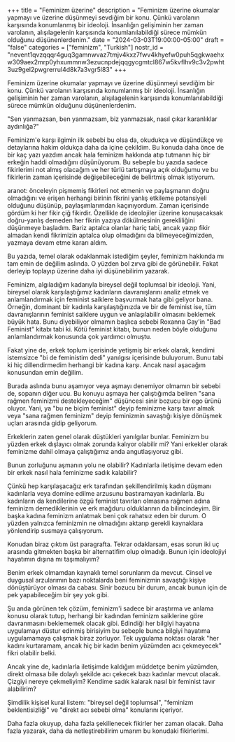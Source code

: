 +++
title = "Feminizm üzerine"
description = "Feminizm üzerine okumalar yapmayı ve üzerine düşünmeyi sevdiğim bir konu. Çünkü varolanın karşısında konumlanmış bir ideoloji. İnsanlığın gelişiminin her zaman varolanın, alışılagelenin karşısında konumlanılabildiği sürece mümkün olduğunu düşünenlerdenim."
date = "2024-03-03T19:00:00-05:00"
draft = "false"
categories = ["feminizm", "Turkish"]
nostr_id = "nevent1qvzqqqr4guq3gamnwvaz7tmjv4kxz7fwv4khyefw0puh5qgkwaehxw309aex2mrp0yhxummnw3ezucnpdejqqgycgmtcl867w5kvflhv9c3v2pwht3uz9gel2pwgrerrul4d8k7a3vgr5l83"
+++

Feminizm üzerine okumalar yapmayı ve üzerine düşünmeyi sevdiğim bir konu. Çünkü varolanın karşısında konumlanmış bir ideoloji. İnsanlığın gelişiminin her zaman varolanın, alışılagelenin karşısında konumlanılabildiği sürece mümkün olduğunu düşünenlerdenim. 

"Sen yanmazsan, ben yanmazsam, biz yanmazsak, nasıl çıkar karanlıklar aydınlığa?"

Feminizm'e karşı ilgimin ilk sebebi bu olsa da, okudukça ve düşündükçe ve detaylarına hakim oldukça daha da içine çekildim. Bu konuda daha önce de bir kaç yazı yazdım ancak hala feminizm hakkında atıp tutmanın hiç bir erkeğin haddi olmadığını düşünüyorum. Bu sebeple bu yazıda sadece fikirlerimi not almış olacağım ve her türlü tartışmaya açık olduğumu ve bu fikirlerin zaman içerisinde değişebileceğini de belirtmiş olmak istiyorum. 

aranot: önceleyin pişmemiş fikirleri not etmenin ve paylaşmanın doğru olmadığını ve erişen herhangi birinin fikrini yanlış etkileme potansiyeli olduğunu düşünüp, paylaşımlarımdan kaçınıyordum. Zaman içerisinde gördüm ki her fikir çiğ fikirdir. Özellikle de ideolojiler üzerine konuşacaksak doğru-yanlış demeden her fikrin yazıya dökülmesinin gerekliliğini düşünmeye başladım. Bariz aptalca olanlar hariç tabi, ancak yazıp fikir almadan kendi fikrimizin aptalca olup olmadığını da bilmeyeceğimizden, yazmaya devam etme kararı aldım. 

Bu yazıda, temel olarak odaklanmak istediğim şeyler, feminizm hakkında mı tam emin de değilim aslında. O yüzden bol zırva gibi de görünebilir. Fakat derleyip toplayıp üzerine daha iyi düşünebilirim yazarak. 

Feminizm, algıladığım kadarıyla bireysel değil toplumsal bir ideoloji. Yani, bireysel olarak karşılaştığımız kadınların davranışlarını analiz etmek ve anlamlandırmak için feminist saiklere başvurmak hata gibi geliyor bana. Örneğin, dominant bir kadınla karşılaştığınızda ve bir de feminist ise, tüm davranışlarının feminist saiklere uygun ve anlaşılabilir olmasını beklemek büyük hata. Bunu diyebiliyor olmamın başlıca sebebi Roxanna Gay'in "Bad Feminist" kitabı tabi ki. Kötü feminist kitabı, bunun neden böyle olduğunu anlamlandırmak konusunda çok yardımcı olmuştu. 

Fakat yine de, erkek toplum içerisinde yetişmiş bir erkek olarak, kendimi istemsizce "bi de feministim dedi" yanılgısı içerisinde buluyorum. Bunu tabi ki hiç dillendirmedim herhangi bir kadına karşı. Ancak nasıl aşacağım konusundan emin değilim. 

Burada aslında bunu aşamıyor veya aşmayı denemiyor olmamın bir sebebi de, sopanın diğer ucu. Bu konuyu aşmaya her çalıştığımda beliren "sana rağmen feminizmi destekleyeceğim" düşüncesi sinir bozucu bir ego ürünü oluyor. Yani, ya "bu ne biçim feminist" deyip feminizme karşı tavır almak veya "sana rağmen feminizm" deyip feminizmin savaştığı kişiye dönüşmek uçları arasında gidip geliyorum.

Erkeklerin zaten genel olarak düştükleri yanılgılar bunlar. Feminizm bu yüzden erkek dışlayıcı olmak zorunda kalıyor olabilir mi? Yani erkekler olarak feminizme dahil olmaya çalıştığımız anda angutlaşıyoruz gibi. 

Bunun zorluğunu aşmanın yolu ne olabilir? Kadınlarla iletişime devam eden bir erkek nasıl hala feminizme sadık kalabilir? 

Çünkü hep karşılaşacağız erk tarafından şekillendirilmiş kadın düşmanı kadınlarla veya domine edilme arzusunu bastıramayan kadınlarla. Bu kadınların da kendilerine özgü feminist tavırları olmasına rağmen adına feminizm demediklerinin ve erk mağduru olduklarının da bilincindeyim. Bir başka kadına feminizm anlatmak beni çok rahatsız eden bir durum. O yüzden yalnızca feminizmin ne olmadığını aktarıp gerekli kaynaklara yönlendirip susmaya çalışıyorum. 

Konudan biraz çıktım üst paragrafta. Tekrar odaklarsam, esas sorun iki uç arasında gitmekten başka bir alternatifim olup olmadığı. Bunun için ideolojiyi hayatımın dışına mı taşımalıyım?

Benim erkek olmamdan kaynaklı temel sorunlarım da mevcut. Cinsel ve duygusal arzularımın bazı noktalarda beni feminizmin savaştığı kişiye dönüştürüyor olması da cabası. Sinir bozucu bir durum, ancak bunun için de pek yapabileceğim bir şey yok gibi. 

Şu anda görünen tek çözüm, feminizm'i sadece bir araştırma ve anlama konusu olarak tutup, herhangi bir kadından feminizm saiklerine göre davranmasını beklememek olacak gibi. Edindiği her bilgiyi hayatına uygulamayı düstur edinmiş birisiyim bu sebeple bunca bilgiyi hayatıma uygulamamaya çalışmak biraz zorluyor. Tek uygulama noktası olarak "her kadını kurtaramam, ancak hiç bir kadın benim yüzümden acı çekmeyecek" fikri olabilir belki. 

Ancak yine de, kadınlarla iletişimde kaldığım müddetçe benim yüzümden, direkt olmasa bile dolaylı şekilde acı çekecek bazı kadınlar mevcut olacak. Çizgiyi nereye çekmeliyim? Kendime sadık kalarak nasıl bir feminist tavır alabilirim?

Şimdilik kişisel kural listem: "bireysel değil toplumsal", "feminizm beklentisizliği" ve "direkt acı sebebi olma" konularını içeriyor. 

Daha fazla okuyup, daha fazla şekillenecek fikirler her zaman olacak. Daha fazla yazarak, daha da netleştirebilirim umarım bu konudaki fikirlerimi.
